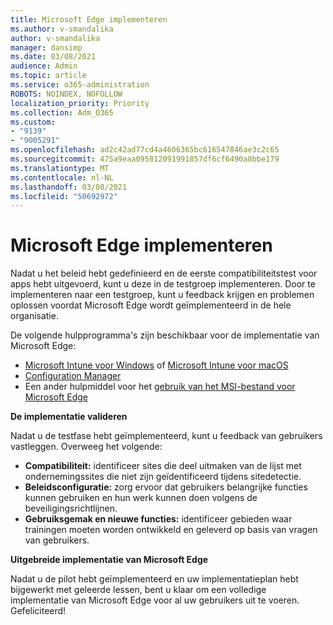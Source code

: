 ```yaml
---
title: Microsoft Edge implementeren
ms.author: v-smandalika
author: v-smandalika
manager: dansimp
ms.date: 03/08/2021
audience: Admin
ms.topic: article
ms.service: o365-administration
ROBOTS: NOINDEX, NOFOLLOW
localization_priority: Priority
ms.collection: Adm_O365
ms.custom:
- "9139"
- "9005291"
ms.openlocfilehash: ad2c42ad77cd4a4606365bc616547846ae3c2c65
ms.sourcegitcommit: 475a9eaa095812091991857df6cf6490a8bbe179
ms.translationtype: MT
ms.contentlocale: nl-NL
ms.lasthandoff: 03/08/2021
ms.locfileid: "50692972"
---
```

# <a name="deploy-microsoft-edge"></a>Microsoft Edge implementeren

Nadat u het beleid hebt gedefinieerd en de eerste compatibiliteitstest voor apps hebt uitgevoerd, kunt u deze in de testgroep implementeren. Door te implementeren naar een testgroep, kunt u feedback krijgen en problemen oplossen voordat Microsoft Edge wordt geïmplementeerd in de hele organisatie.

De volgende hulpprogramma's zijn beschikbaar voor de implementatie van Microsoft Edge:

- [Microsoft Intune voor Windows](https://docs.microsoft.com/mem/intune/apps/apps-windows-edge) of [Microsoft Intune voor macOS](https://docs.microsoft.com/mem/intune/apps/apps-edge-macos)
- [Configuration Manager](https://docs.microsoft.com/DeployEdge/deploy-edge-with-configuration-manager)
- Een ander hulpmiddel voor het [gebruik van het MSI-bestand voor Microsoft Edge](https://www.microsoft.com/edge/business/download)

**De implementatie valideren**

Nadat u de testfase hebt geïmplementeerd, kunt u feedback van gebruikers vastleggen. Overweeg het volgende:
- **Compatibiliteit:** identificeer sites die deel uitmaken van de lijst met ondernemingssites die niet zijn geïdentificeerd tijdens sitedetectie.
- **Beleidsconfiguratie:** zorg ervoor dat gebruikers belangrijke functies kunnen gebruiken en hun werk kunnen doen volgens de beveiligingsrichtlijnen.
- **Gebruiksgemak en nieuwe functies:** identificeer gebieden waar trainingen moeten worden ontwikkeld en geleverd op basis van vragen van gebruikers.

**Uitgebreide implementatie van Microsoft Edge**

Nadat u de pilot hebt geïmplementeerd en uw implementatieplan hebt bijgewerkt met geleerde lessen, bent u klaar om een volledige implementatie van Microsoft Edge voor al uw gebruikers uit te voeren. Gefeliciteerd!

